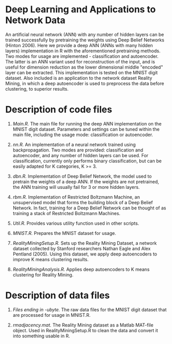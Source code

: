 # Deep Learning and Applications to Network Data
An artificial neural network (ANN) with any number of hidden layers can be trained successfully by pretraining the weights using Deep Belief Networks (Hinton 2006). Here we provide a deep ANN (ANNs with many hidden layers) implementation in R with the aforementioned pretraining methods. Two modes for usage are implemented - classification and autoencoder. The latter is an ANN variant used for reconstruction of the input, and is useful for dimension reduction as the lower dimensional middle "encoded" layer can be extracted. This implementation is tested on the MNIST digit dataset. Also included is an application to the network dataset Reality Mining, in which a deep autoencoder is used to preprocess the data before clustering, to superior results.  

# Description of code files
1. *Main.R.* The main file for running the deep ANN implementation on the MNIST digit dataset. Parameters and settings can be tuned within the main file, including the usage mode: classification or autoencoder. 

2. *nn.R.* An implementation of a neural network trained using backpropagation. Two modes are provided: classification and autoencoder, and any number of hidden layers can be used. For classification, currently only performs binary classification, but can be easily adapted for K categories, K >= 3. 

3. *dbn.R.* Implementation of Deep Belief Network, the model used to pretrain the weights of a deep ANN. If the weights are not pretrained, the ANN training will usually fail for 3 or more hidden layers. 

4. *rbm.R.* Implementation of Restricted Boltzmann Machine, an unsupervised model that forms the building block of a Deep Belief Network. In fact, training for a Deep Belief Network can be thought of as training a stack of Restricted Boltzmann Machines. 

5. *Util.R.* Provides various utility function used in other scripts. 

6. *MNIST.R.* Prepares the MNIST dataset for usage. 

7. *RealityMiningSetup.R.* Sets up the Reality Mining Dataset, a network dataset collected by Stanford researchers Nathan Eagle and Alex Pentland (2005). Using this dataset, we apply deep autoencoders to improve K means clustering results. 

8. *RealityMiningAnalysis.R.* Applies deep autoencoders to K means clustering for Reality Mining. 

# Description of data files

1. *Files ending in -ubyte.* The raw data files for the MNIST digit dataset that are processed for usage in MNIST.R. 

2. *rmadjacency.mat.* The Reality Mining dataset as a Matlab MAT-file object. Used in RealityMiningSetup.R to clean the data and convert it into something usable in R.  
